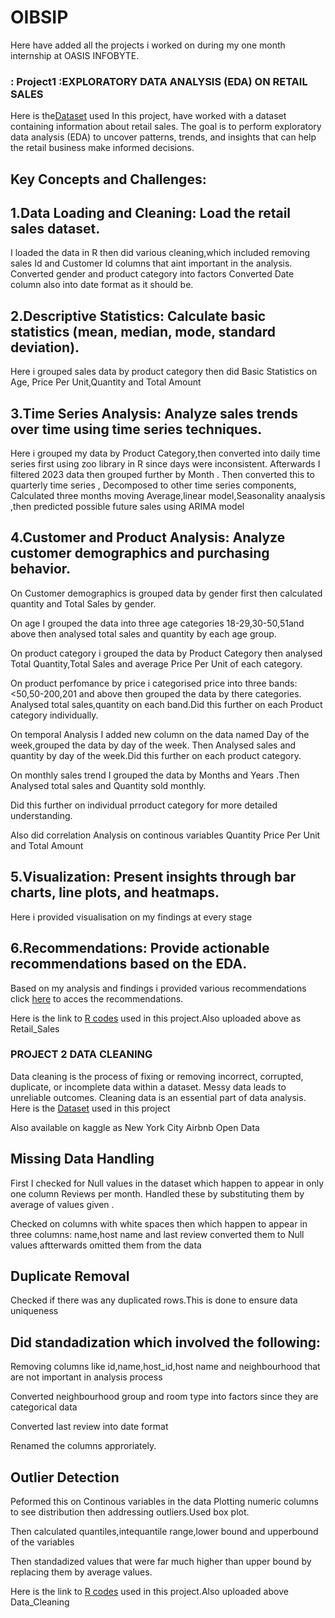 # OIBSIP
Here have added all the projects i worked on during my one month internship at OASIS INFOBYTE.
### : Project1 :EXPLORATORY DATA ANALYSIS  (EDA) ON RETAIL SALES
Here is the[Dataset](https://drive.google.com/file/d/1HsxLZSshRD2o63EJ-DTze6TsFlGDsXO5/view?usp=drive_link) used 
In this project, have worked with a dataset containing information about retail sales. The goal is
to perform exploratory data analysis (EDA) to uncover patterns, trends, and insights that can
help the retail business make informed decisions.
## Key Concepts and Challenges:
## 1.Data Loading and Cleaning: Load the retail sales dataset.
I loaded the data in R then did various cleaning,which included removing sales Id and Customer Id columns 
that aint important in the analysis.
Converted gender and product category into factors
Converted Date column also into date format as it should be.
## 2.Descriptive Statistics: Calculate basic statistics (mean, median, mode, standard deviation).
Here i grouped sales data by product category then did Basic Statistics on Age,
Price Per Unit,Quantity and Total Amount

## 3.Time Series Analysis: Analyze sales trends over time using time series techniques.
Here i grouped my data by Product Category,then converted into daily time series first using zoo library in R 
since days were inconsistent.
Afterwards I filtered 2023 data then grouped further by Month .
Then converted this to quarterly time series ,
Decomposed to other time series components,
Calculated three months moving Average,linear model,Seasonality anaalysis ,then predicted possible future sales using ARIMA model

##  4.Customer and Product Analysis: Analyze customer demographics and purchasing behavior.
On Customer demographics is grouped data by gender first then calculated quantity and Total Sales by gender.

On age I grouped the data into three age categories 18-29,30-50,51and above then analysed total sales and quantity by each age group.

On product category i grouped the data by Product Category then analysed Total Quantity,Total Sales and average Price Per Unit of each category.

On product perfomance by price i categorised price into three bands:<50,50-200,201 and above then grouped the data by there categories.
Analysed total sales,quantity on each band.Did this further on each Product category individually.

On temporal Analysis I added new column on the data named Day of the week,grouped the data by day of the week.
Then Analysed sales and quantity by day of the week.Did this further on each product category.

On monthly sales trend I grouped the data by Months and Years .Then Analysed total sales and Quantity sold monthly.

Did this further on individual prroduct category for more detailed understanding.

Also did correlation Analysis on continous variables Quantity Price Per Unit and Total Amount
## 5.Visualization: Present insights through bar charts, line plots, and heatmaps.
Here i provided visualisation on my findings at every stage
## 6.Recommendations: Provide actionable recommendations based on the EDA.
Based on my analysis and findings i provided various recommendations
click [here](https://drive.google.com/file/d/1IfB28_chCjVYUXWB4lowjTeukhtZjX-H/view?usp=sharing) to acces the recommendations.

Here is the link to [R codes](https://drive.google.com/file/d/1d3e5qliyzW6WA2vAGnrCvZl505l11-MC/view?usp=sharing) used in this project.Also uploaded above as Retail_Sales


### PROJECT 2 DATA CLEANING
Data cleaning is the process of fixing or removing incorrect, corrupted, duplicate, or incomplete
data within a dataset. Messy data leads to unreliable outcomes. Cleaning data is an essential
part of data analysis.
Here is the [Dataset](https://drive.google.com/file/d/1-tHKRVvu9mEvSQ0E8FtoC6a8eC-dHl5u/view?usp=sharing) used in this project

Also available on kaggle as New York City Airbnb Open Data

## Missing Data Handling
First I checked for Null values in the dataset which happen to appear in only one column Reviews per month.
Handled these by substituting them by average of values given .

Checked on columns with white spaces then which happen to appear in three columns: name,host name and last review
converted them to Null values aftterwards omitted them from the data 

## Duplicate Removal
Checked if there was any duplicated rows.This is done to ensure data uniqueness

## Did standadization which involved the following:
Removing columns like id,name,host_id,host name and neighbourhood that are not important in analysis process

Converted neighbourhood group and room type into factors since they are categorical data

Converted last review into date format

Renamed the columns approriately.

## Outlier Detection
Peformed this on Continous variables in the data
Plotting numeric columns to see distribution then addressing outliers.Used box plot.

Then calculated quantiles,intequantile range,lower bound and upperbound of the variables

Then standadized values that were far much higher than upper bound by replacing them by average values.

Here is the link to [R codes](https://drive.google.com/file/d/1UQHOsNZefXZ3ly2X4n2ynK1au7TdXq52/view?usp=sharing) used in this project.Also uploaded above Data_Cleaning




